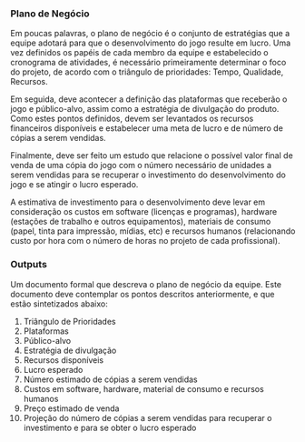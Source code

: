 ### Plano de Negócio

Em poucas palavras, o plano de negócio é o conjunto de estratégias que a
equipe adotará para que o desenvolvimento do jogo resulte em lucro. Uma vez
definidos os papéis de cada membro da equipe e estabelecido o cronograma de
atividades, é necessário primeiramente determinar o foco do projeto, de acordo
com o triângulo de prioridades: Tempo, Qualidade, Recursos.

Em seguida, deve acontecer a definição das plataformas que receberão o jogo
e público-alvo, assim como a estratégia de divulgação do produto. Como estes
pontos definidos, devem ser levantados os recursos financeiros disponíveis e
estabelecer uma meta de lucro e de número de cópias a serem vendidas.

Finalmente, deve ser feito um estudo que relacione o possível valor final de
venda de uma cópia do jogo com o número necessário de unidades a serem vendidas
para se recuperar o investimento do desenvolvimento do jogo e se atingir o
lucro esperado.

A estimativa de investimento para o desenvolvimento deve levar em consideração
os custos em software (licenças e programas), hardware (estações de trabalho e
outros equipamentos), materiais de consumo (papel, tinta para impressão,
mídias, etc) e recursos humanos (relacionando custo por hora com o número de
horas no projeto de cada profissional).

### Outputs

Um documento formal que descreva o plano de negócio da equipe.  Este documento
deve
contemplar os pontos descritos anteriormente, e que estão sintetizados abaixo:

1. Triângulo de Prioridades
2. Plataformas
3. Público-alvo
4. Estratégia de divulgação
5. Recursos disponíveis
6. Lucro esperado
7. Número estimado de cópias a serem vendidas
8. Custos em software, hardware, material de consumo e recursos humanos
9. Preço estimado de venda
10. Projeção do número de cópias a serem vendidas para recuperar o investimento
e para se obter o lucro esperado
